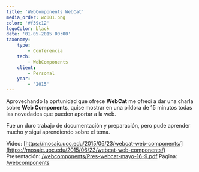 ```yaml
---
title: 'WebComponents WebCat'
media_order: wc001.png
color: '#f39c12'
logoColor: black
date: '01-05-2015 00:00'
taxonomy:
    type:
        - Conferencia
    tech:
        - WebComponents
    client:
        - Personal
    year:
        - '2015'
---
```


Aprovechando la oprtunidad que ofrece **WebCat** me ofrecí a dar una charla sobre **Web Components**, quise mostrar en una pildora de 15 minutos todas las novedades que pueden aportar a la web.

Fue un duro trabajo de documentación y preparación, pero pude aprender mucho y sigui aprendiendo sobre el tema.

Video: [https://mosaic.uoc.edu/2015/06/23/webcat-web-components/](https://mosaic.uoc.edu/2015/06/23/webcat-web-components/)
Presentación: [/webcomponents/Pres-webcat-mayo-16-9.pdf](http://tomascornelles.com/webcomponents/Pres-webcat-mayo-16-9.pdf)
Página: [/webcomponents](http://localhost/tomascornelles.com/webcomponents)